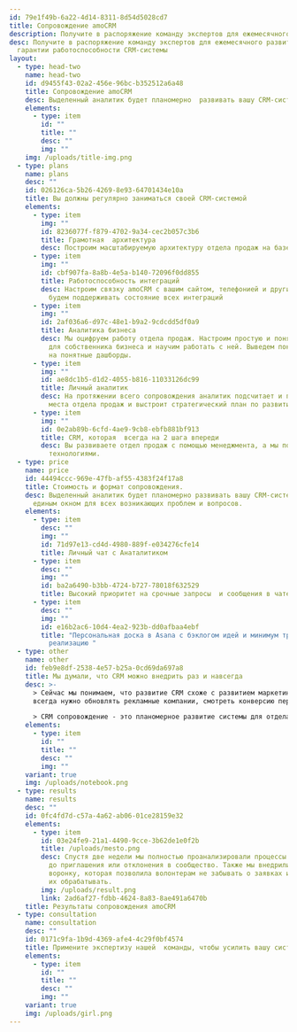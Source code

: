 ```yaml
---
id: 79e1f49b-6a22-4d14-8311-8d54d5028cd7
title: Сопровождение amoCRM
description: Получите в распоряжение команду экспертов для ежемесячного развития CRM
desc: Получите в распоряжение команду экспертов для ежемесячного развития и
  гарантии работоспособности CRM-системы
layout:
  - type: head-two
    name: head-two
    id: d9455f43-02a2-456e-96bc-b352512a6a48
    title: Сопровождение amoCRM
    desc: Выделенный аналитик будет планомерно  развивать вашу CRM-систему
    elements:
      - type: item
        id: ""
        title: ""
        desc: ""
        img: ""
    img: /uploads/title-img.png
  - type: plans
    name: plans
    desc: ""
    id: 026126ca-5b26-4269-8e93-64701434e10a
    title: Вы должны регулярно заниматься своей CRM-системой
    elements:
      - type: item
        img: ""
        id: 8236077f-f879-4702-9a34-cec2b057c3b6
        title: Грамотная  архитектура
        desc: Построим масштабируемую архитектуру отдела продаж на базе amoCRM
      - type: item
        img: ""
        id: cbf907fa-8a8b-4e5a-b140-72096f0dd855
        title: Работоспособность интеграций
        desc: Настроим связку amoCRM с вашим сайтом, телефонией и другими сервисами и
          будем поддерживать состояние всех интеграций
      - type: item
        img: ""
        id: 2af036a6-d97c-48e1-b9a2-9cdcdd5df0a9
        title: Аналитика бизнеса
        desc: Мы оцифруем работу отдела продаж. Настроим простую и понятную аналитику
          для собственника бизнеса и научим работать с ней. Выведем показатели
          на понятные дашборды.
      - type: item
        img: ""
        id: ae8dc1b5-d1d2-4055-b816-11033126dc99
        title: Личный аналитик
        desc: На протяжении всего сопровождения аналитик подсчитает и покажет слабые
          места отдела продаж и выстроит стратегический план по развитию.
      - type: item
        img: ""
        id: 0e2ab89b-6cfd-4ae9-9cb8-ebfb881bf913
        title: CRM, которая  всегда на 2 шага впереди
        desc: Вы развиваете отдел продаж с помощью менеджмента, а мы подкрепляем
          технологиями.
  - type: price
    name: price
    id: 44494ccc-969e-47fb-af55-4383f24f17a8
    title: Стоимость и формат сопровождения.
    desc: Выделенный аналитик будет планомерно развивать вашу CRM-систему и станет
      единым окном для всех возникающих проблем и вопросов.
    elements:
      - type: item
        desc: ""
        img: ""
        id: 71d97e13-cd4d-4980-889f-e034276cfe14
        title: Личный чат с Анаталитиком
      - type: item
        desc: ""
        img: ""
        id: ba2a6490-b3bb-4724-b727-78018f632529
        title: Высокий приоритет на срочные запросы  и сообщения в чате
      - type: item
        desc: ""
        img: ""
        id: e16b2ac6-10d4-4ea2-923b-dd0afbaa4ebf
        title: "Персональная доска в Asana с бэклогом идей и минимум тремя задачами на
          реализацию "
  - type: other
    name: other
    id: feb9e8df-2538-4e57-b25a-0cd69da697a8
    title: Мы думали, что CRM можно внедрить раз и навсегда
    desc: >-
      > Сейчас мы понимаем, что развитие CRM схоже с развитием маркетинга,
      всегда нужно обновлять рекламные компании, смотреть конверсию переходов. 

      > CRM сопровождение - это планомерное развитие системы для отдела продаж.
    elements:
      - type: item
        id: ""
        title: ""
        desc: ""
        img: ""
    variant: true
    img: /uploads/notebook.png
  - type: results
    name: results
    desc: ""
    id: 0fc4fd7d-c57a-4a62-ab06-01ce28159e32
    elements:
      - type: item
        id: 03e24fe9-21a1-4490-9cce-3b62de1e0f2b
        title: /uploads/mesto.png
        desc: Спустя две недели мы полностью проанализировали процессы от прихода анкеты
          до приглашения или отклонения в сообщество. Также мы внедрили цифровую
          воронку, которая позволила волонтерам не забывать о заявках и вовремя
          их обрабатывать.
        img: /uploads/result.png
        link: 2ad6af27-fdbb-4624-8a83-8ae491a6470b
    title: Результаты сопровождения amoCRM
  - type: consultation
    name: consultation
    desc: ""
    id: 0171c9fa-1b9d-4369-afe4-4c29f0bf4574
    title: Примените экспертизу нашей  команды, чтобы усилить вашу системы
    elements:
      - type: item
        id: ""
        title: ""
        desc: ""
        img: ""
    variant: true
    img: /uploads/girl.png
---
```

